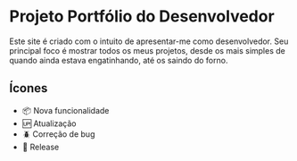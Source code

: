 # Projeto Portfólio do Desenvolvedor

Este site é criado com o intuito de apresentar-me como desenvolvedor. Seu principal foco é mostrar todos os meus projetos, desde os mais simples de quando ainda estava engatinhando, até os saindo do forno.

## Ícones

- :package: Nova funcionalidade
- :up: Atualização
- :beetle: Correção de bug
- :checkered_flag: Release